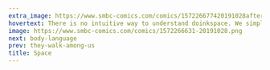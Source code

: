 ```yaml
---
extra_image: https://www.smbc-comics.com/comics/157226677420191028after.png
hovertext: There is no intuitive way to understand doinkspace. We simply have to trust our calculations.
image: https://www.smbc-comics.com/comics/1572266631-20191028.png
next: body-language
prev: they-walk-among-us
title: Space
---
```

